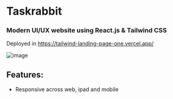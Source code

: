 # Taskrabbit
### Modern UI/UX website using React.js & Tailwind CSS

Deployed in https://tailwind-landing-page-one.vercel.app/

![image](https://user-images.githubusercontent.com/116620586/232193361-4756f120-654b-4475-a660-aedda8f68037.png)



## Features: 
- Responsive across web, ipad and mobile 
